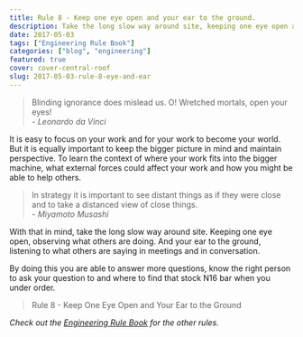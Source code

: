 ```yaml
---
title: Rule 8 - Keep one eye open and your ear to the ground.
description: Take the long slow way around site, keeping one eye open and your ear to the ground.
date: 2017-05-03
tags: ["Engineering Rule Book"]
categories: ["blog", "engineering"]
featured: true
cover: cover-central-roof
slug: 2017-05-03-rule-8-eye-and-ear
---
```


> Blinding ignorance does mislead us. O! Wretched mortals, open your eyes! <br/><cite>- Leonardo da Vinci</cite>

It is easy to focus on your work and for your work to become your world. But it is equally important to keep the bigger picture in mind and maintain perspective. To learn the context of where your work fits into the bigger machine, what external forces could affect your work and how you might be able to help others.

> In strategy it is important to see distant things as if they were close and to take a distanced view of close things. <br/><cite>- Miyamoto Musashi</cite>

With that in mind, take the long slow way around site. Keeping one eye open, observing what others are doing. And your ear to the ground, listening to what others are saying in meetings and in conversation.

By doing this you are able to answer more questions, know the right person to ask your question to and where to find that stock N16 bar when you under order.

> Rule 8 - Keep One Eye Open and Your Ear to the Ground

_Check out the [Engineering Rule Book](https://ianteda.com/engineering/rule-book.html) for the other rules._